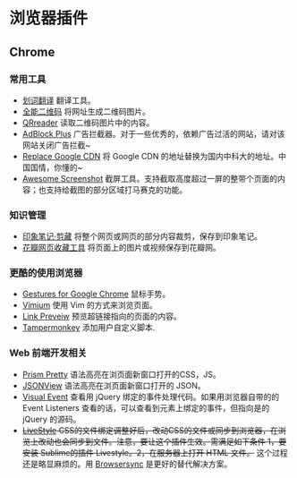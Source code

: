 # 浏览器插件
## Chrome
### 常用工具
* [划词翻译](https://chrome.google.com/webstore/detail/划词翻译/ikhdkkncnoglghljlkmcimlnlhkeamad) 翻译工具。
* [全能二维码](https://chrome.google.com/webstore/detail/ejadepcppnegmgmndhbhpaicoffamngd) 将网址生成二维码图片。
* [QRreader](https://chrome.google.com/webstore/detail/qrreader-beta/bfdjglobiolninfgldchakgfldifphic) 读取二维码图片中的内容。
* [AdBlock Plus](https://chrome.google.com/webstore/detail/adblock-plus/cfhdojbkjhnklbpkdaibdccddilifddb) 广告拦截器。对于一些优秀的，依赖广告过活的网站，请对该网站关闭广告拦截~
* [Replace Google CDN](https://chrome.google.com/webstore/detail/kpampjmfiopfpkkepbllemkibefkiice?utm_source=chrome-app-launcher-info-dialog) 将 Google CDN 的地址替换为国内中科大的地址。中国国情，你懂的~
* [Awesome Screenshot](https://chrome.google.com/webstore/detail/awesome-screenshot-screen/nlipoenfbbikpbjkfpfillcgkoblgpmj) 截屏工具。支持截取高度超过一屏的整带个页面的内容；也支持给截图的部分区域打马赛克的功能。

### 知识管理
* [印象笔记·剪藏](https://chrome.google.com/webstore/detail/evernote-web-clipper/pioclpoplcdbaefihamjohnefbikjilc) 将整个网页或网页的部分内容裁剪，保存到印象笔记。
* [花瓣网页收藏工具](https://chrome.google.com/webstore/detail/%E8%8A%B1%E7%93%A3%E7%BD%91%E9%A1%B5%E6%94%B6%E8%97%8F%E5%B7%A5%E5%85%B7/imamemhokkdleoelohnmkimbmpfglcil) 将页面上的图片或视频保存到花瓣网。

### 更酷的使用浏览器
* [Gestures for Google Chrome](https://chrome.google.com/webstore/detail/gestures-for-google-chrom/jpkfjicglakibpenojifdiepckckakgk) 鼠标手势。
* [Vimium](https://chrome.google.com/webstore/detail/vimium/dbepggeogbaibhgnhhndojpepiihcmeb) 使用 Vim 的方式来浏览页面。
* [Link Preveiw](https://chrome.google.com/webstore/detail/link-previews/hlbhbhdjmllabhmeoehogilodnpbmhgj) 预览超链接指向的页面的内容。
* [Tampermonkey](https://chrome.google.com/webstore/detail/tampermonkey/dhdgffkkebhmkfjojejmpbldmpobfkfo/) 添加用户自定义脚本.

### Web 前端开发相关
* [Prism Pretty](https://chrome.google.com/webstore/detail/prism-pretty/hjjcdjnncffbbhlglkipjhljmocnehim) 语法高亮在浏页面新窗口打开的CSS，JS。
* [JSONView](https://chrome.google.com/webstore/detail/jsonview/chklaanhfefbnpoihckbnefhakgolnmc) 语法高亮在浏页面新窗口打开的 JSON。
* [Visual Event](https://chrome.google.com/webstore/detail/visual-event/pbmmieigblcbldgdokdjpioljjninaim) 查看用 jQuery 绑定的事件处理代码。如果用浏览器自带的的 Event Listeners 查看的话，可以查看到元素上绑定的事件，但指向是的 jQuery 的源码。
* ~~[LiveStyle](http://livestyle.emmet.io/install/) CSS的文件绑定调整好后，改动CSS的文件或同步到浏览器，在浏览上改动也会同步到文件。注意，要让这个插件生效。需满足如下条件 1，要 安装 Sublime的插件 Livestyle。2，在服务器上打开 HTML 文件。~~ 这个过程还是略显麻烦的。用 [Browsersync](https://www.browsersync.io/) 是更好的替代解决方案。


